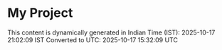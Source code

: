 # My Project

This content is dynamically generated in Indian Time (IST): 2025-10-17 21:02:09 IST
Converted to UTC: 2025-10-17 15:32:09 UTC
